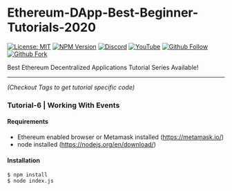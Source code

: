 # Ethereum-DApp-Best-Beginner-Tutorials-2020
[![License: MIT](https://img.shields.io/npm/l/express?color=orange)](https://opensource.org/licenses/MIT)
[![NPM Version](https://img.shields.io/node/v/express?color=blue)]()
[![Discord](https://img.shields.io/discord/475163926187999242?logo=discord)](https://discord.gg/t36kuCt)
[![YouTube](https://img.shields.io/youtube/views/1z5M12tcSdQ?style=social)](https://www.youtube.com/c/CodeXpert)
[![Github Follow](https://img.shields.io/github/followers/ThisIsCodeXpert?style=social)]()
[![Github Fork](https://img.shields.io/github/forks/ThisIsCodeXpert/Ethereum-DApp-Best-Beginner-Tutorials-2020?style=social)]()

Best Ethereum Decentralized Applications Tutorial Series Available!

-----
_(Checkout Tags to get tutorial specific code)_
### Tutorial-6 | Working With Events

#### Requirements
- Ethereum enabled browser or Metamask installed (https://metamask.io/)
- node installed (https://nodejs.org/en/download/)

#### Installation

```
$ npm install
$ node index.js
```